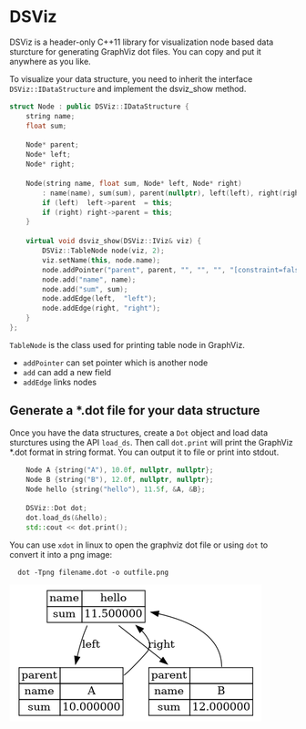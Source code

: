 # DSViz

DSViz is a header-only C++11 library for visualization node based data sturcture for generating GraphViz dot files. You can copy and put it anywhere as you like. 

To visualize your data structure, you need to inherit the interface `DSViz::IDataStructure` and implement the dsviz_show method. 

```c++
struct Node : public DSViz::IDataStructure {
    string name;
    float sum;

    Node* parent;
    Node* left;
    Node* right;

    Node(string name, float sum, Node* left, Node* right) 
        : name(name), sum(sum), parent(nullptr), left(left), right(right) {
        if (left)  left->parent  = this;
        if (right) right->parent = this;
    } 

    virtual void dsviz_show(DSViz::IViz& viz) {
        DSViz::TableNode node(viz, 2);
        viz.setName(this, node.name);
        node.addPointer("parent", parent, "", "", "", "[constraint=false]");
        node.add("name", name);
        node.add("sum", sum);
        node.addEdge(left,  "left");
        node.addEdge(right, "right");
    }
};
```

`TableNode` is the class used for printing table node in GraphViz. 
- `addPointer` can set pointer which is another node
- `add` can add a new field
- `addEdge` links nodes 


## Generate a *.dot file for your data structure

Once you have the data structures, create a `Dot` object and load data sturctures using the API `load_ds`. 
Then call `dot.print` will print the GraphViz *.dot format in string format. You can output it to file or print into stdout.

```c++
    Node A {string("A"), 10.0f, nullptr, nullptr};
    Node B {string("B"), 12.0f, nullptr, nullptr};
    Node hello {string("hello"), 11.5f, &A, &B};

    DSViz::Dot dot;
    dot.load_ds(&hello);
    std::cout << dot.print();
```

You can use `xdot` in linux to open the graphviz dot file or using `dot` to convert it into a png image:

```
  dot -Tpng filename.dot -o outfile.png
```

![](./a.png)


